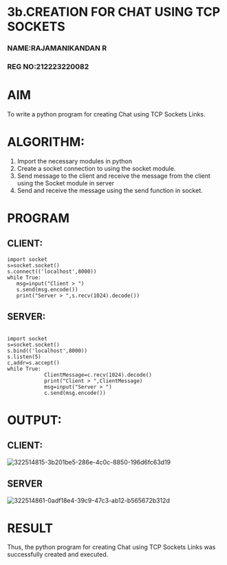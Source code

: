 # 3b.CREATION FOR CHAT USING TCP SOCKETS
### NAME:RAJAMANIKANDAN R
### REG NO:212223220082
# AIM
To write a python program for creating Chat using TCP Sockets Links.
# ALGORITHM:
1. Import the necessary modules in python
2. Create a socket connection to using the socket module.
3. Send message to the client and receive the message from the client using the Socket module in
 server
4. Send and receive the message using the send function in socket.
# PROGRAM
## CLIENT:
```
import socket 
s=socket.socket() 
s.connect(('localhost',8000)) 
while True: 
   msg=input("Client > ") 
   s.send(msg.encode()) 
   print("Server > ",s.recv(1024).decode())
```
## SERVER:
```
 
import socket 
s=socket.socket() 
s.bind(('localhost',8000)) 
s.listen(5) 
c,addr=s.accept() 
while True: 
            ClientMessage=c.recv(1024).decode() 
            print("Client > ",ClientMessage) 
            msg=input("Server > ") 
            c.send(msg.encode())
```
# OUTPUT:
## CLIENT:
![322514815-3b201be5-286e-4c0c-8850-196d6fc63d19](https://github.com/rajamanikandanravikumar/3b_CHAT_USING_TCP_SOCKETS/assets/145742839/859c9047-79f8-4173-8415-7e09c238c26a)
## SERVER
![322514861-0adf18e4-39c9-47c3-ab12-b565672b312d](https://github.com/rajamanikandanravikumar/3b_CHAT_USING_TCP_SOCKETS/assets/145742839/7c2d13ce-8eb7-48b6-9e5f-77b3d0f920ad)

# RESULT
Thus, the python program for creating Chat using TCP Sockets Links was successfully 
created and executed.
